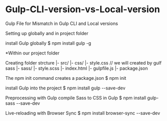 # Gulp-CLI-version-vs-Local-version
Gulp File for Mismatch in Gulp CLI and Local versions 

Setting up globally and in project folder

install Gulp globally
$ npm install gulp -g

*Within our project folder

Creating folder strcture
|- src/
   |- css/
      |- style.css // we will created by gulf sass
   |- sass/
      |- style.scss
   |- index.html
|- gulpfile.js
|- package.json

The npm init command creates a package.json
$ npm init

install Gulp into the project
$ npm install gulp --save-dev

Preprocessing with Gulp compile Sass to CSS in Gulp
$ npm install gulp-sass --save-dev

Live-reloading with Browser Sync
$ npm install browser-sync --save-dev
